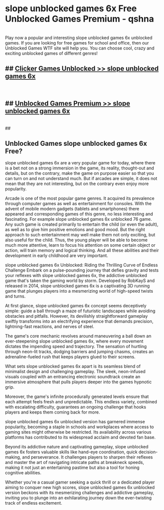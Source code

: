 # slope unblocked games 6x  Free Unblocked Games Premium - qshna <br>
<br>
Play now a popular and interesting slope unblocked games 6x unblocked games. If you are looking for free games for school and office, then our Unblocked Games WTF site will help you. You can choose cool, crazy and exciting unblocked games of different genres!


## ##  [Clicker Games Unblocked >> slope unblocked games 6x](http://freeplayer.one?title=slope_unblocked_games_6x&ref=UGames)
  <br>

##  ## [Unblocked Games Premium >> slope unblocked games 6x](http://freeplayer.one?title=slope_unblocked_games_6x&ref=UGames)
  <br>
  ##



## Unblocked Games slope unblocked games 6x Free?

slope unblocked games 6x are a very popular game for today, where there is a bet not on a strong immersion in the game, its reality, thought-out and details, but on the contrary, make the game on purpose easier so that you can turn on and not understand much. But if arcades are simple, it does not mean that they are not interesting, but on the contrary even enjoy more popularity.

Arcade is one of the most popular game genres. It acquired its prevalence through computer games as well as entertainment for consoles. With the advent of mobile modern gadgets (tablets and smartphones) there appeared and corresponding games of this genre, no less interesting and fascinating. For example slope unblocked games 6x unblocked 76 game. Any such game is created primarily to entertain the child (or even the adult), as well as to give him positive emotions and good mood. But the right approach to such entertainment may well make them not only exciting, but also useful for the child. Thus, the young player will be able to become much more attentive, learn to focus his attention on some certain object or action, will train memory and logical thinking. And all these abilities and their development in early childhood are very important.

slope unblocked games 6x Unblocked: Riding the Thrilling Curve of Endless Challenge
Embark on a pulse-pounding journey that defies gravity and tests your reflexes with slope unblocked games 6x, the addictive unblocked game that's taken the gaming world by storm. Developed by RobKayS and released in 2014, slope unblocked games 6x is a captivating 3D running game that plunges players into a mesmerizing world of high-speed twists and turns.

At first glance, slope unblocked games 6x concept seems deceptively simple: guide a ball through a maze of futuristic landscapes while avoiding obstacles and pitfalls. However, its devilishly straightforward gameplay swiftly transforms into an electrifying experience that demands precision, lightning-fast reactions, and nerves of steel.

The game's core mechanic revolves around maneuvering a ball down an ever-steepening slope unblocked games 6x, where every movement dictates the impending speed and trajectory. The sensation of hurtling through neon-lit tracks, dodging barriers and jumping chasms, creates an adrenaline-fueled rush that keeps players glued to their screens.

What sets slope unblocked games 6x apart is its seamless blend of minimalist design and challenging gameplay. The sleek, neon-infused visuals coupled with an entrancing electronic soundtrack create an immersive atmosphere that pulls players deeper into the games hypnotic grip.

Moreover, the game's infinite procedurally generated levels ensure that each attempt feels fresh and unpredictable. This endless variety, combined with escalating difficulty, guarantees an ongoing challenge that hooks players and keeps them coming back for more.

slope unblocked games 6x unblocked version has garnered immense popularity, becoming a staple in schools and workplaces where access to gaming sites might otherwise be restricted. Its availability across various platforms has contributed to its widespread acclaim and devoted fan base.

Beyond its addictive nature and captivating gameplay, slope unblocked games 6x fosters valuable skills like hand-eye coordination, quick decision-making, and perseverance. It challenges players to sharpen their reflexes and master the art of navigating intricate paths at breakneck speeds, making it not just an entertaining pastime but also a tool for honing cognitive abilities.

Whether you're a casual gamer seeking a quick thrill or a dedicated player aiming to conquer new high scores, slope unblocked games 6x unblocked version beckons with its mesmerizing challenges and addictive gameplay, inviting you to plunge into an exhilarating journey down the ever-twisting track of endless excitement.